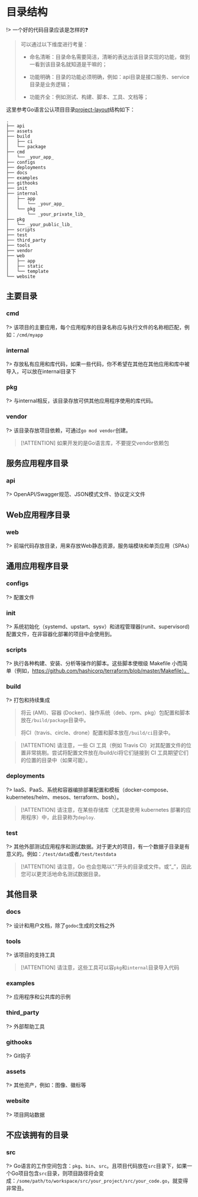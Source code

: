 # 目录结构

!> 一个好的代码目录应该是怎样的:question:

> 可以通过以下维度进行考量：
> 
> - 命名清晰：目录命名需要简洁，清晰的表达出该目录实现的功能，做到一看到该目录名就知道是干嘛的；
>
> - 功能明确：目录的功能必须明确，例如：api目录是接口服务、service目录是业务逻辑；
>
> - 功能齐全：例如测试、构建、脚本、工具、文档等；

这里参考Go语言公认项目目录[project-layout](https://github.com/golang-standards/project-layout)结构如下：

```
.
├── api
├── assets
├── build
│   ├── ci
│   └── package
├── cmd
│   └── _your_app_
├── configs
├── deployments
├── docs
├── examples
├── githooks
├── init
├── internal
│   ├── app
│   │   └── _your_app_
│   └── pkg
│       └── _your_private_lib_
├── pkg
│   └── _your_public_lib_
├── scripts
├── test
├── third_party
├── tools
├── vendor
├── web
│   ├── app
│   ├── static
│   └── template
└── website
```

## 主要目录

### cmd
?> 该项目的主要应用，每个应用程序的目录名称应与执行文件的名称相匹配，例如：`/cmd/myapp`

### internal
?> 存放私有应用和库代码，如果一些代码，你不希望在其他在其他应用和库中被导入，可以放在internal目录下

### pkg
?> 与internal相反，该目录存放可供其他应用程序使用的库代码。

### vendor
?> 该目录存放项目依赖，可通过`go mod vendor`创建。
> [!ATTENTION]
> 如果开发的是Go语言库，不要提交vendor依赖包

## 服务应用程序目录

### api
?> OpenAPI/Swagger规范、JSON模式文件、协议定义文件

## Web应用程序目录

### web
?> 前端代码存放目录，用来存放Web静态资源，服务端模块和单页应用（SPAs）

## 通用应用程序目录

### configs
?> 配置文件

### init
?> 系统初始化（systemd、upstart、sysv）和进程管理器(runit、supervisord)配置文件，在非容器化部署的项目中会使用到。

### scripts
?> 执行各种构建、安装、分析等操作的脚本。这些脚本使根级 Makefile 小而简单（例如，https://github.com/hashicorp/terraform/blob/master/Makefile）。

### build
?> 打包和持续集成
> 
> 将云 (AMI)、容器 (Docker)、操作系统（deb、rpm、pkg）包配置和脚本放在`/build/package`目录中。
>
> 将CI（travis、circle、drone）配置和脚本放在`/build/ci`目录中。


> [!ATTENTION]
> 请注意，一些 CI 工具（例如 Travis CI）对其配置文件的位置非常挑剔。尝试将配置文件放在/build/ci将它们链接到 CI 工具期望它们的位置的目录中（如果可能）。

### deployments
?> IaaS、PaaS、系统和容器编排部署配置和模板（docker-compose、kubernetes/helm、mesos、terraform、bosh）。
> [!ATTENTION]
> 请注意，在某些存储库（尤其是使用 kubernetes 部署的应用程序）中，此目录称为`deploy`.

### test
?> 其他外部测试应用程序和测试数据。对于更大的项目，有一个数据子目录是有意义的。例如：`/test/data`或者`/test/testdata`
> [!ATTENTION]
> 请注意，Go 也会忽略以“.”开头的目录或文件。或“_”，因此您可以更灵活地命名测试数据目录。

## 其他目录

### docs
?> 设计和用户文档，除了`godoc`生成的文档之外

### tools
?> 该项目的支持工具
> [!ATTENTION]
> 请注意，这些工具可以容`pkg`和`internal`目录导入代码

### examples
?> 应用程序和公共库的示例

### third_party
?> 外部帮助工具

### githooks
?> Git钩子

### assets
?> 其他资产，例如：图像、徽标等

### website
?> 项目网站数据

## 不应该拥有的目录

### src
?> Go语言的工作空间包含：`pkg`、`bin`、`src`。且项目代码放在`src`目录下，如果一个Go项目包含`src`目录，则项目路径将会变成：`/some/path/to/workspace/src/your_project/src/your_code.go`，就变得非常丑。
